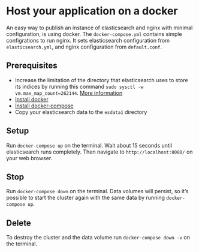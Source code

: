 # Host your application on a docker
An easy way to publish an instance of elasticsearch and nginx with minimal configuration, is using docker. The `docker-compose.yml` contains simple configrations to run nginx. It sets elasticsearch configuration from `elasticsearch.yml`, and nginx configuration from `default.conf`.

## Prerequisites 
- Increase the limitation of the directory that elasticsearch uses to store its indices by running this command
`sudo sysctl -w vm.max_map_count=262144`. [More information](https://www.elastic.co/guide/en/elasticsearch/reference/current/vm-max-map-count.html)
- [Install docker](https://docs.docker.com/install/)
- [Install docker-compose](https://docs.docker.com/compose/install/)
- Copy your elasticsearch data to the `esdata1` directory

## Setup
Run `docker-compose up` on the terminal. Wait about 15 seconds until elasticsearch runs completely. Then navigate to `http://localhost:8080/` on your web browser.

## Stop
Run `docker-compose down` on the terminal.
Data volumes will persist, so it’s possible to start the cluster again with the same data by running `docker-compose up`.

## Delete
To destroy the cluster and the data volume run `docker-compose down -v` on the terminal.
